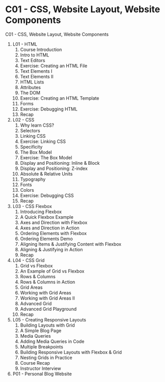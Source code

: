 # C01 - CSS, Website Layout, Website Components

C01 - CSS, Website Layout, Website Components

1. L01 - HTML
   1. Course Introduction
   2. Intro to HTML
   3. Text Editors
   4. Exercise: Creating an HTML File
   5. Text Elements I
   6. Text Elements II
   7. HTML Lists
   8. Attributes
   9. The DOM
   10. Exercise: Creating an HTML Template
   11. Forms
   12. Exercise: Debugging HTML
   13. Recap
2. L02 - CSS
    1. Why learn CSS?
    2. Selectors
    3. Linking CSS
    4. Exercise: Linking CSS
    5. Specificity
    6. The Box Model
    7. Exercise: The Box Model
    8. Display and Positioning: Inline & Block
    9. Display and Positioning: Z-index
    10. Absolute & Relative Units
    11. Typography
    12. Fonts
    13. Colors
    14. Exercise: Debugging CSS
    15. Recap
3. L03 - CSS Flexbox
    1. Introducing Flexbox
    2. A Quick Flexbox Example
    3. Axes and Direction with Flexbox
    4. Axes and Direction in Action
    5. Ordering Elements with Flexbox
    6. Ordering Elements Demo
    7. Aligning Items & Justifying Content with Flexbox
    8. Aligning & Justifying in Action
    9. Recap
4. L04 - CSS Grid
    1. Grid vs Flexbox
    2. An Example of Grid vs Flexbox
    3. Rows & Columns
    4. Rows & Columns in Action
    5. Grid Areas
    6. Working with Grid Areas
    7. Working with Grid Areas II
    8. Advanced Grid
    9. Advanced Grid Playground
    10. Recap
5. L05 - Creating Responsive Layouts
    1. Building Layouts with Grid
    2. A Simple Blog Page
    3. Media Queries
    4. Adding Media Queries in Code
    5. Multiple Breakpoints
    6. Building Responsive Layouts with Flexbox & Grid
    7. Nesting Grids in Practice
    8. Course Recap
    9. Instructor Interview
6. P01 - Personal Blog Website

